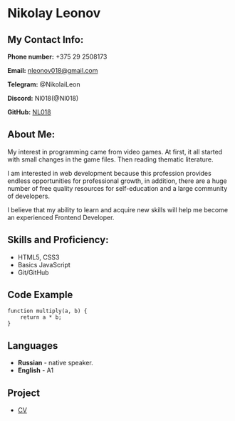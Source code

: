 # Nikolay Leonov

## My Contact Info:

**Phone number:** +375 29 2508173

**Email:** nleonov018@gmail.com

**Telegram:** @NikolaiLeon

**Discord:** Nl018(@Nl018)

**GitHub:** [NL018](https://github.com/Nl018)

## About Me:

My interest in programming came from video games. At first, it all started with small changes in the game files. Then reading thematic literature.

I am interested in web development because this profession provides endless opportunities for professional growth,
in addition, there are a huge number of free quality resources for self-education and a large community of developers.

I believe that my ability to learn and acquire new skills will help me become an experienced Frontend Developer.

## Skills and Proficiency:

* HTML5, CSS3
* Basics JavaScript
* Git/GitHub

## Code Example

```
function multiply(a, b) {
    return a * b;
}
```

## Languages

* **Russian** - native speaker.
* **English** - A1

## Project

* [CV](https://github.com/Nl018/rsschool-cv/blob/gh-pages/cv.md)

